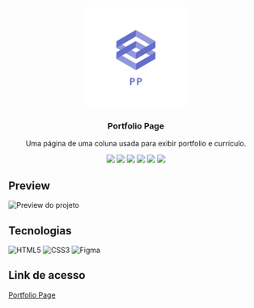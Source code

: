 <div align="center">
<img src="https://github.com/udanielnogueira/portfolio-page/blob/main/img/portfolio-page-logo.png" alt="Profile Page logo" height="200">
<h3>Portfolio Page</h3>
<p>Uma página de uma coluna usada para exibir portfolio e currículo.</p>
<img src="https://img.shields.io/github/languages/count/udanielnogueira/portfolio-page">
<img src="https://img.shields.io/github/languages/top/udanielnogueira/portfolio-page">
<img src="https://img.shields.io/github/languages/code-size/udanielnogueira/portfolio-page">
<img src="https://img.shields.io/github/license/udanielnogueira/portfolio-page">
<img src="https://img.shields.io/github/last-commit/udanielnogueira/portfolio-page">
<img src="https://img.shields.io/github/deployments/udanielnogueira/portfolio-page/github-pages">
</div>

## Preview

![Preview do projeto](img/portfolio-page-preview.gif "Portfolio Page Preview")

## Tecnologias

![HTML5](https://img.shields.io/badge/HTML5-E34F26?style=for-the-badge&logo=html5&logoColor=white "HTML5")
![CSS3](https://img.shields.io/badge/CSS3-1572B6?style=for-the-badge&logo=css3&logoColor=white "CSS3")
![Figma](https://img.shields.io/badge/Figma-F24E1E?style=for-the-badge&logo=figma&logoColor=white "Figma")

## Link de acesso

<a href="https://udanielnogueira.github.io/portfolio-page/" target="_blank">Portfolio Page</a>

<br><br>



<!-- 
Images
![Image](image.png "Image")
 -->

 <!-- 
Gifs
Windows + G
Windows + Alt + R
https://cloudconvert.com/mp4-to-gif
https://www.iloveimg.com/compress-image/compress-gif
-->

<!-- 
Badges
https://shields.io/
https://simpleicons.org/
https://forthebadge.com/
https://github.com/alexandresanlim/Badges4-README.md-Profile
 -->

<!-- 
Logos
https://temp-mail.org/en/
https://www.shopify.com/br/ferramentas/criador-de-logo
-->

<!-- 
Refs
https://github.com/othneildrew/Best-README-Template
https://github.com/matiassingers/awesome-readme
https://github.com/amitmerchant1990/electron-markdownify
 -->
